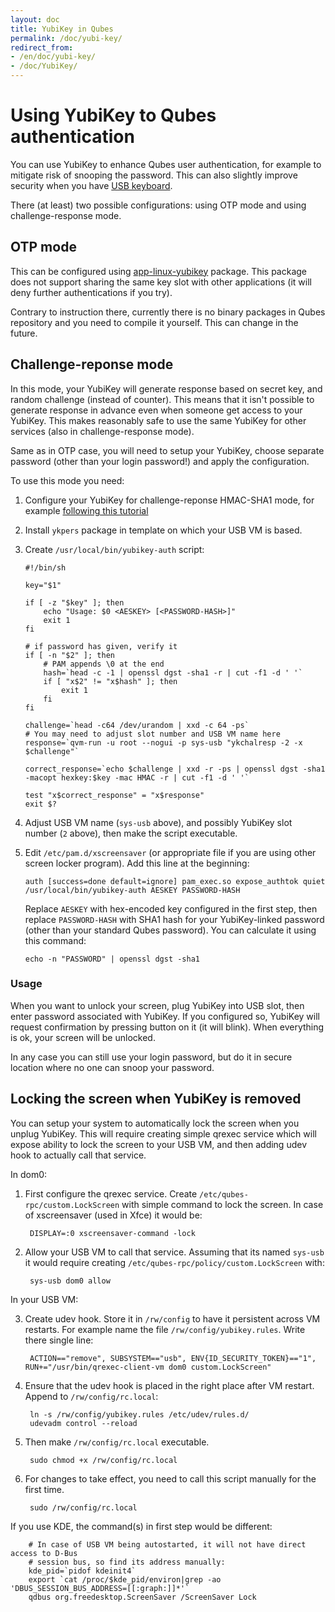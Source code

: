 ```yaml
---
layout: doc
title: YubiKey in Qubes
permalink: /doc/yubi-key/
redirect_from:
- /en/doc/yubi-key/
- /doc/YubiKey/
---
```


Using YubiKey to Qubes authentication
=====================================

You can use YubiKey to enhance Qubes user authentication, for example to mitigate
risk of snooping the password. This can also slightly improve security when you have [USB keyboard](https://github.com/marmarek/qubes-app-linux-input-proxy).

There (at least) two possible configurations: using OTP mode and using challenge-response mode.

OTP mode
--------

This can be configured using
[app-linux-yubikey](https://github.com/adubois/qubes-app-linux-yubikey)
package. This package does not support sharing the same key slot with other
applications (it will deny further authentications if you try).

Contrary to instruction there, currently there is no binary packages in Qubes
repository and you need to compile it yourself. This can change in the future.

Challenge-reponse mode
----------------------

In this mode, your YubiKey will generate response based on secret key, and
random challenge (instead of counter). This means that it isn't possible to
generate response in advance even when someone get access to your YubiKey. This
makes reasonably safe to use the same YubiKey for other services (also in
challenge-response mode).

Same as in OTP case, you will need to setup your YubiKey, choose separate
password (other than your login password!) and apply the configuration.

To use this mode you need:

1. Configure your YubiKey for challenge-reponse HMAC-SHA1 mode, for example
   [following this
   tutorial](https://www.yubico.com/products/services-software/personalization-tools/challenge-response/)
2. Install `ykpers` package in template on which your USB VM is based.
3. Create `/usr/local/bin/yubikey-auth` script:

       #!/bin/sh

       key="$1"

       if [ -z "$key" ]; then
           echo "Usage: $0 <AESKEY> [<PASSWORD-HASH>]"
           exit 1
       fi

       # if password has given, verify it
       if [ -n "$2" ]; then
           # PAM appends \0 at the end
           hash=`head -c -1 | openssl dgst -sha1 -r | cut -f1 -d ' '`
           if [ "x$2" != "x$hash" ]; then
               exit 1
           fi
       fi

       challenge=`head -c64 /dev/urandom | xxd -c 64 -ps`
       # You may need to adjust slot number and USB VM name here
       response=`qvm-run -u root --nogui -p sys-usb "ykchalresp -2 -x $challenge"`

       correct_response=`echo $challenge | xxd -r -ps | openssl dgst -sha1 -macopt hexkey:$key -mac HMAC -r | cut -f1 -d ' '`

       test "x$correct_response" = "x$response"
       exit $?

4. Adjust USB VM name (`sys-usb` above), and possibly YubiKey slot number (`2`
   above), then make the script executable.
5. Edit `/etc/pam.d/xscreensaver` (or appropriate file if you are using other
   screen locker program). Add this line at the beginning:

       auth [success=done default=ignore] pam_exec.so expose_authtok quiet /usr/local/bin/yubikey-auth AESKEY PASSWORD-HASH

   Replace `AESKEY` with hex-encoded key configured in the first step, then
   replace `PASSWORD-HASH` with SHA1 hash for your YubiKey-linked password (other
   than your standard Qubes password). You can calculate it using this command:

       echo -n "PASSWORD" | openssl dgst -sha1

### Usage

When you want to unlock your screen, plug YubiKey into USB slot, then enter
password associated with YubiKey. If you configured so, YubiKey will request
confirmation by pressing button on it (it will blink).
When everything is ok, your screen will be unlocked.

In any case you can still use your login password, but do it in secure location
where no one can snoop your password.

Locking the screen when YubiKey is removed
------------------------------------------

You can setup your system to automatically lock the screen when you unplug
YubiKey. This will require creating simple qrexec service which will expose
ability to lock the screen to your USB VM, and then adding udev hook to
actually call that service.

In dom0:

1. First configure the qrexec service. Create `/etc/qubes-rpc/custom.LockScreen`
  with simple command to lock the screen. In case of xscreensaver (used in Xfce)
  it would be:

        DISPLAY=:0 xscreensaver-command -lock

2. Allow your USB VM to call that service. Assuming that its named `sys-usb` it
would require creating `/etc/qubes-rpc/policy/custom.LockScreen` with:

        sys-usb dom0 allow

In your USB VM:

3. Create udev hook. Store it in `/rw/config` to have it
persistent across VM restarts. For example name the file
`/rw/config/yubikey.rules`. Write there single line:

        ACTION=="remove", SUBSYSTEM=="usb", ENV{ID_SECURITY_TOKEN}=="1", RUN+="/usr/bin/qrexec-client-vm dom0 custom.LockScreen"

4. Ensure that the udev hook is placed in the right place after VM restart. Append to `/rw/config/rc.local`:

        ln -s /rw/config/yubikey.rules /etc/udev/rules.d/
        udevadm control --reload

5. Then make `/rw/config/rc.local` executable.

        sudo chmod +x /rw/config/rc.local
  
6. For changes to take effect, you need to call this script manually for the first time.

        sudo /rw/config/rc.local

If you use KDE, the command(s) in first step would be different:

        # In case of USB VM being autostarted, it will not have direct access to D-Bus
        # session bus, so find its address manually:
        kde_pid=`pidof kdeinit4`
        export `cat /proc/$kde_pid/environ|grep -ao 'DBUS_SESSION_BUS_ADDRESS=[[:graph:]]*'`
        qdbus org.freedesktop.ScreenSaver /ScreenSaver Lock
